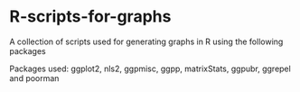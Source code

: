 # R-scripts-for-graphs
A collection of scripts used for generating graphs in R using the following packages

Packages used: ggplot2, nls2, ggpmisc, ggpp, matrixStats, ggpubr, ggrepel and poorman
